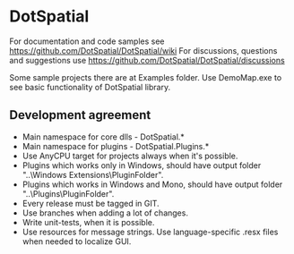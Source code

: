 # DotSpatial

For documentation and code samples see
https://github.com/DotSpatial/DotSpatial/wiki
For discussions, questions and suggestions use
https://github.com/DotSpatial/DotSpatial/discussions

Some sample projects there are at Examples folder.
Use DemoMap.exe to see basic functionality of DotSpatial library.

## Development agreement
* Main namespace for core dlls - DotSpatial.*
* Main namespace for plugins - DotSpatial.Plugins.*
* Use AnyCPU target for projects always when it's possible.
* Plugins which works only in Windows, should have output folder "..\Windows Extensions\PluginFolder".
* Plugins which works in Windows and Mono, should have output folder "..\Plugins\PluginFolder".
* Every release must be tagged in GIT.
* Use branches when adding a lot of changes.
* Write unit-tests, when it is possible.
* Use resources for message strings. Use language-specific .resx files when needed to localize GUI.